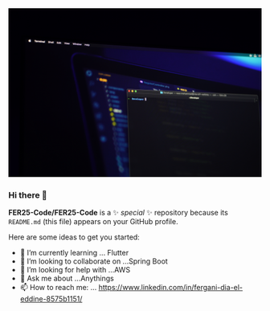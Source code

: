 <img src="https://raw.githubusercontent.com/FER25-Code/FER25-Code/master/developer.jpg" alt="banner that says Fergani">


### Hi there 👋


**FER25-Code/FER25-Code** is a ✨ _special_ ✨ repository because its `README.md` (this file) appears on your GitHub profile.

Here are some ideas to get you started:


- 🌱 I’m currently learning ... Flutter
- 👯 I’m looking to collaborate on ...Spring Boot
- 🤔 I’m looking for help with ...AWS
- 💬 Ask me about ...Anythings 
- 📫 How to reach me: ... https://www.linkedin.com/in/fergani-dia-el-eddine-8575b1151/


